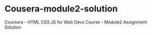 # Cousera-module2-solution
Coursera - HTML CSS JS for Web Devs Course - Module2 Assignment Solution
